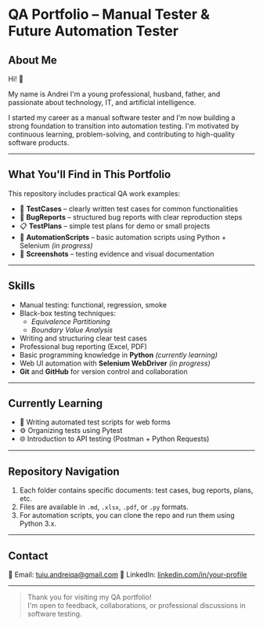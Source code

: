 # QA Portfolio – Manual Tester & Future Automation Tester

## About Me

Hi! 👋

My name is Andrei I'm a young professional, husband, father, and passionate about technology, IT, and artificial intelligence.

I started my career as a manual software tester and I'm now building a strong foundation to transition into automation testing. I'm motivated by continuous learning, problem-solving, and contributing to high-quality software products.

---

## What You'll Find in This Portfolio

This repository includes practical QA work examples:

- 📄 **TestCases** – clearly written test cases for common functionalities
- 🐞 **BugReports** – structured bug reports with clear reproduction steps
- 📋 **TestPlans** – simple test plans for demo or small projects
- 🤖 **AutomationScripts** – basic automation scripts using Python + Selenium *(in progress)*
- 📸 **Screenshots** – testing evidence and visual documentation

---

## Skills

- Manual testing: functional, regression, smoke
- Black-box testing techniques:
  - *Equivalence Partitioning*
  - *Boundary Value Analysis*
- Writing and structuring clear test cases
- Professional bug reporting (Excel, PDF)
- Basic programming knowledge in **Python** *(currently learning)*
- Web UI automation with **Selenium WebDriver** *(in progress)*
- **Git** and **GitHub** for version control and collaboration

---

## Currently Learning

- 🎯 Writing automated test scripts for web forms
- ⚙️ Organizing tests using Pytest
- 🌐 Introduction to API testing (Postman + Python Requests)

---

## Repository Navigation

1. Each folder contains specific documents: test cases, bug reports, plans, etc.
2. Files are available in `.md`, `.xlsx`, `.pdf`, or `.py` formats.
3. For automation scripts, you can clone the repo and run them using Python 3.x.

---

## Contact

📧 Email: tuiu.andreiqa@gmail.com
🔗 LinkedIn: [linkedin.com/in/your-profile](https://www.linkedin.com/in/andrei-tuiu-65237a376/)

---

> Thank you for visiting my QA portfolio!  
> I'm open to feedback, collaborations, or professional discussions in software testing.
